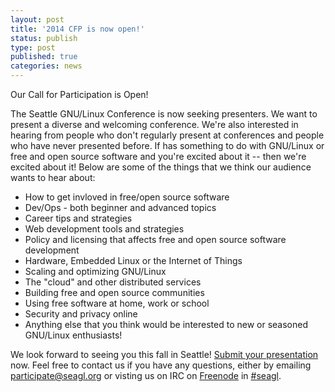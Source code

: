 ```yaml
---
layout: post
title: '2014 CFP is now open!'
status: publish
type: post
published: true
categories: news
---
```


Our Call for Participation is Open!

The Seattle GNU/Linux Conference is now seeking presenters. We want to present a
diverse and welcoming conference. We're also interested in hearing from people
who don't regularly present at conferences and people who have never presented
before. If has something to do with GNU/Linux or free and open source software
and you're excited about it -- then we're excited about it! Below are some of
the things that we think our audience wants to hear about:

 * How to get invloved in free/open source software
 * Dev/Ops - both beginner and advanced topics
 * Career tips and strategies
 * Web development tools and strategies 
 * Policy and licensing that affects free and open source software development
 * Hardware, Embedded Linux or the Internet of Things
 * Scaling and optimizing GNU/Linux 
 * The "cloud" and other distributed services
 * Building free and open source communities
 * Using free software at home, work or school
 * Security and privacy online 
 * Anything else that you think would be interested to new or seasoned GNU/Linux enthusiasts!

We look forward to seeing you this fall in Seattle!
[Submit your presentation](http://survey.seagl.org/index.php/935137/lang-en)
now. Feel free to contact us if you have any questions, either by
emailing [participate@seagl.org](mailto:participate@seagl.org)
or visting us on IRC on
[Freenode](http://freenode.net/using_the_network.shtml) in
[#seagl](http://webchat.freenode.net?randomnick=1&channels=%23seagl). 
